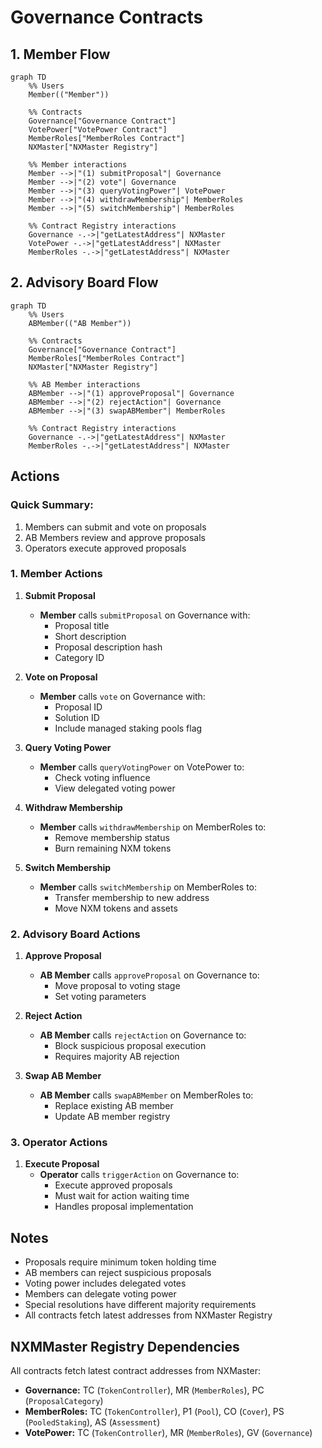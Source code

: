 # Governance Contracts

## 1. Member Flow

```mermaid
graph TD
    %% Users
    Member(("Member"))

    %% Contracts
    Governance["Governance Contract"]
    VotePower["VotePower Contract"]
    MemberRoles["MemberRoles Contract"]
    NXMaster["NXMaster Registry"]

    %% Member interactions
    Member -->|"(1) submitProposal"| Governance
    Member -->|"(2) vote"| Governance
    Member -->|"(3) queryVotingPower"| VotePower
    Member -->|"(4) withdrawMembership"| MemberRoles
    Member -->|"(5) switchMembership"| MemberRoles

    %% Contract Registry interactions
    Governance -.->|"getLatestAddress"| NXMaster
    VotePower -.->|"getLatestAddress"| NXMaster
    MemberRoles -.->|"getLatestAddress"| NXMaster
```

## 2. Advisory Board Flow

```mermaid
graph TD
    %% Users
    ABMember(("AB Member"))

    %% Contracts
    Governance["Governance Contract"]
    MemberRoles["MemberRoles Contract"]
    NXMaster["NXMaster Registry"]

    %% AB Member interactions
    ABMember -->|"(1) approveProposal"| Governance
    ABMember -->|"(2) rejectAction"| Governance
    ABMember -->|"(3) swapABMember"| MemberRoles

    %% Contract Registry interactions
    Governance -.->|"getLatestAddress"| NXMaster
    MemberRoles -.->|"getLatestAddress"| NXMaster
```

## Actions

### Quick Summary:

1. Members can submit and vote on proposals
2. AB Members review and approve proposals
3. Operators execute approved proposals

### 1. Member Actions

1. **Submit Proposal**

   - **Member** calls `submitProposal` on Governance with:
     - Proposal title
     - Short description
     - Proposal description hash
     - Category ID

2. **Vote on Proposal**

   - **Member** calls `vote` on Governance with:
     - Proposal ID
     - Solution ID
     - Include managed staking pools flag

3. **Query Voting Power**

   - **Member** calls `queryVotingPower` on VotePower to:
     - Check voting influence
     - View delegated voting power

4. **Withdraw Membership**

   - **Member** calls `withdrawMembership` on MemberRoles to:
     - Remove membership status
     - Burn remaining NXM tokens

5. **Switch Membership**
   - **Member** calls `switchMembership` on MemberRoles to:
     - Transfer membership to new address
     - Move NXM tokens and assets

### 2. Advisory Board Actions

1. **Approve Proposal**

   - **AB Member** calls `approveProposal` on Governance to:
     - Move proposal to voting stage
     - Set voting parameters

2. **Reject Action**

   - **AB Member** calls `rejectAction` on Governance to:
     - Block suspicious proposal execution
     - Requires majority AB rejection

3. **Swap AB Member**
   - **AB Member** calls `swapABMember` on MemberRoles to:
     - Replace existing AB member
     - Update AB member registry

### 3. Operator Actions

1. **Execute Proposal**
   - **Operator** calls `triggerAction` on Governance to:
     - Execute approved proposals
     - Must wait for action waiting time
     - Handles proposal implementation

## Notes

- Proposals require minimum token holding time
- AB members can reject suspicious proposals
- Voting power includes delegated votes
- Members can delegate voting power
- Special resolutions have different majority requirements
- All contracts fetch latest addresses from NXMaster Registry

## NXMMaster Registry Dependencies

All contracts fetch latest contract addresses from NXMaster:

- **Governance:** TC (`TokenController`), MR (`MemberRoles`), PC (`ProposalCategory`)
- **MemberRoles:** TC (`TokenController`), P1 (`Pool`), CO (`Cover`), PS (`PooledStaking`), AS (`Assessment`)
- **VotePower:** TC (`TokenController`), MR (`MemberRoles`), GV (`Governance`)
